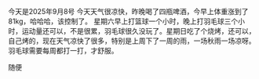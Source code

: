 
今天是2025年9月8号
今天天气很凉快，昨晚喝了四瓶啤酒，今早上体重涨到了81kg，哈哈哈，该控制了。
星期六早上打篮球一个小时，晚上打羽毛球三个小时，运动量还可以，不是很累，羽毛球很久没玩了。星期日吃了个烧烤，还可以，自己烤的，现在天气凉快了很多，特别是上周下了一周的雨，一场秋雨一场凉呀。羽毛球需要每周都打一打，才舒服。

随便

